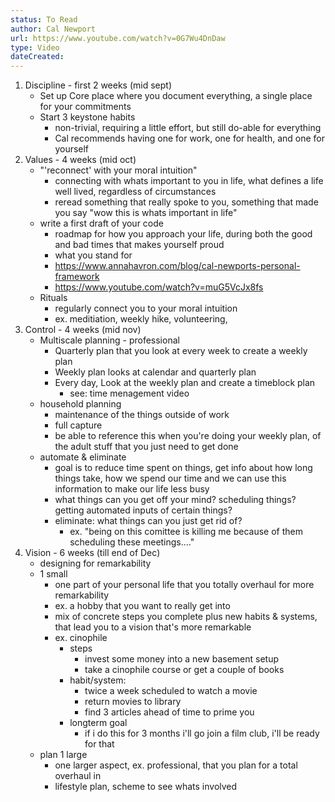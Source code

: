 ```yaml
---
status: To Read
author: Cal Newport
url: https://www.youtube.com/watch?v=0G7Wu4DnDaw
type: Video
dateCreated:
---
```



1. Discipline - first 2 weeks (mid sept)
	- Set up Core place where you document everything, a single place for your commitments
	- Start 3 keystone habits
		- non-trivial, requiring a little effort, but still do-able for everything
		- Cal recommends having one for work,  one for health, and one for yourself 
2. Values - 4 weeks (mid oct)
	 - "'reconnect' with your moral intuition"
		 - connecting with whats important to you in life, what defines a life well lived, regardless of circumstances
		 - reread something that really spoke to you, something that made you say "wow this is whats important in life"
	 - write a first draft of your code
		 - roadmap for how you approach your life, during both the good and bad times that makes yourself proud
		 - what you stand for
		 - https://www.annahavron.com/blog/cal-newports-personal-framework
		 - https://www.youtube.com/watch?v=muG5VcJx8fs
	 - Rituals
		 - regularly connect you to your moral intuition 
		 - ex. meditiation, weekly hike, volunteering, 
3. Control - 4 weeks (mid nov)
	- Multiscale planning - professional
		- Quarterly plan that you look at every week to create a weekly plan
		- Weekly plan looks at calendar and quarterly plan
		- Every day, Look at the weekly plan and create a timeblock plan
			- see: time menagement video
	- household planning
		- maintenance of the things outside of work
		- full capture
		- be able to reference this when you're doing your weekly plan, of the adult stuff that you just need to get done
	- automate & eliminate
		- goal is to reduce time spent on things, get info about how long things take, how we spend our time and we can use this information to make our life less busy
		- what things can you get off your mind? scheduling things? getting automated inputs of certain things?
		- eliminate: what things can you just get rid of?
			- ex. "being on this comittee is killing me because of them scheduling these meetings...."
4. Vision - 6 weeks (till end of Dec)
	- designing for remarkability
	- 1 small
		- one part of your personal life that you totally overhaul for more remarkability
		- ex. a hobby that you want to really get into
		- mix of concrete steps you complete plus new habits & systems, that lead you to a vision that's more remarkable
		- ex. cinophile
			- steps
				- invest some money into a new basement setup
				- take a cinophile course or get a couple of books
			- habit/system: 
				- twice a week scheduled to watch a movie
				- return movies to library
				- find 3 articles ahead of time to prime you
			- longterm goal
				- if i do this for 3 months i'll go join a film club, i'll be ready for that
	- plan 1 large
		- one larger aspect, ex. professional, that you plan for a total overhaul in 
		- lifestyle plan, scheme to see whats involved